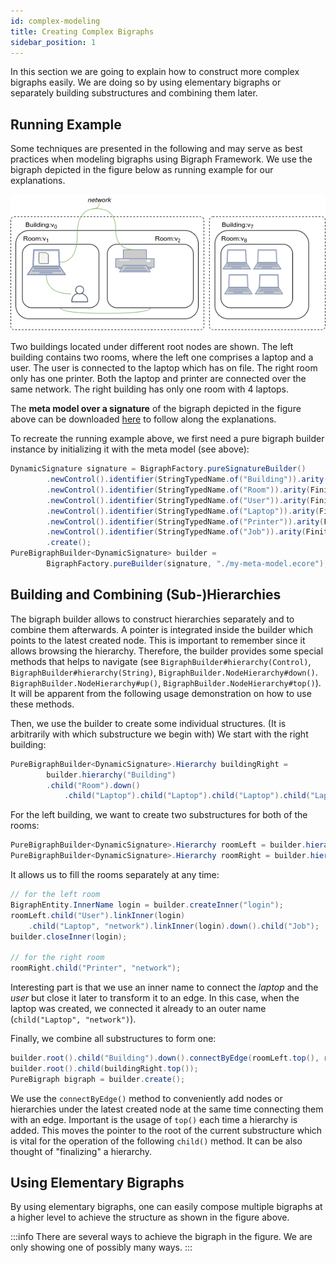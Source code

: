 ```yaml
---
id: complex-modeling
title: Creating Complex Bigraphs
sidebar_position: 1
---
```


In this section we are going to explain how to construct more complex bigraphs
easily.
We are doing so by using elementary bigraphs or separately building substructures
and combining them later.

## Running Example
Some techniques are presented in the following and may serve as best
practices when modeling bigraphs using Bigraph Framework. We use the
bigraph depicted in the figure below as running example for our explanations.

![vsd](../assets/complex-bigraph-model.png)

Two buildings located under different root nodes are shown. The left building
contains two rooms, where the left one comprises a laptop and a user. The user
is connected to the laptop which has on file. The right room only has one printer.
Both the laptop and printer are connected over the same network.
The right building has only one room with 4 laptops.

The **meta model over a signature** of the bigraph depicted in the figure above
can be downloaded [here](../assets/my-meta-model.ecore) to follow along the explanations.

To recreate the running example above, we first need a pure bigraph builder
instance by initializing it with the meta model (see above):
```java
DynamicSignature signature = BigraphFactory.pureSignatureBuilder()
        .newControl().identifier(StringTypedName.of("Building")).arity(FiniteOrdinal.ofInteger(0)).assign()
        .newControl().identifier(StringTypedName.of("Room")).arity(FiniteOrdinal.ofInteger(1)).assign()
        .newControl().identifier(StringTypedName.of("User")).arity(FiniteOrdinal.ofInteger(1)).assign()
        .newControl().identifier(StringTypedName.of("Laptop")).arity(FiniteOrdinal.ofInteger(2)).assign()
        .newControl().identifier(StringTypedName.of("Printer")).arity(FiniteOrdinal.ofInteger(1)).assign()
        .newControl().identifier(StringTypedName.of("Job")).arity(FiniteOrdinal.ofInteger(1)).assign()
        .create();
PureBigraphBuilder<DynamicSignature> builder =
        BigraphFactory.pureBuilder(signature, "./my-meta-model.ecore");
```

## Building and Combining (Sub-)Hierarchies

The bigraph builder allows to construct hierarchies separately and to
combine them afterwards.
A pointer is integrated inside the builder which points to the latest created
node. This is important to remember since it allows browsing
the hierarchy. Therefore, the builder provides some special methods that
helps to navigate (see `BigraphBuilder#hierarchy(Control)`, `BigraphBuilder#hierarchy(String)`,
`BigraphBuilder.NodeHierarchy#down()`. `BigraphBuilder.NodeHierarchy#up()`,
`BigraphBuilder.NodeHierarchy#top()`). It will be apparent from the following
usage demonstration on how to use these methods.



Then, we use the builder to create some individual structures.
(It is arbitrarily with which substructure we begin with)
We start with the right building:
```java
PureBigraphBuilder<DynamicSignature>.Hierarchy buildingRight =
        builder.hierarchy("Building")
        .child("Room").down()
            .child("Laptop").child("Laptop").child("Laptop").child("Laptop");
```

For the left building, we want to create two substructures for both of the rooms:
```java
PureBigraphBuilder<DynamicSignature>.Hierarchy roomLeft = builder.hierarchy("Room");
PureBigraphBuilder<DynamicSignature>.Hierarchy roomRight = builder.hierarchy("Room");
```
It allows us to fill the rooms separately at any time:
```java
// for the left room
BigraphEntity.InnerName login = builder.createInner("login");
roomLeft.child("User").linkInner(login)
    .child("Laptop", "network").linkInner(login).down().child("Job");
builder.closeInner(login);

// for the right room
roomRight.child("Printer", "network");
```

Interesting part is that we use an inner name to connect the _laptop_ and
the _user_ but close it later to transform it to an edge. In this case, when
the laptop was created, we connected it already to an outer name (`child("Laptop", "network")`).

Finally, we combine all substructures to form one:
```java
builder.root().child("Building").down().connectByEdge(roomLeft.top(), roomRight.top());
builder.root().child(buildingRight.top());
PureBigraph bigraph = builder.create();
```
We use the `connectByEdge()` method to conveniently add nodes or hierarchies under
the latest created node at the same time connecting them with an edge.
Important is the usage of `top()` each time a hierarchy is added.
This moves the pointer to the root of the current substructure which is vital
for the operation of the following `child()` method. It can be also thought
of "finalizing" a hierarchy.

## Using Elementary Bigraphs

By using elementary bigraphs, one can easily compose multiple bigraphs at
a higher level to achieve the structure as shown in the figure above.

:::info
There are several ways to achieve the bigraph in the figure. We are only
showing one of possibly many ways.
:::
